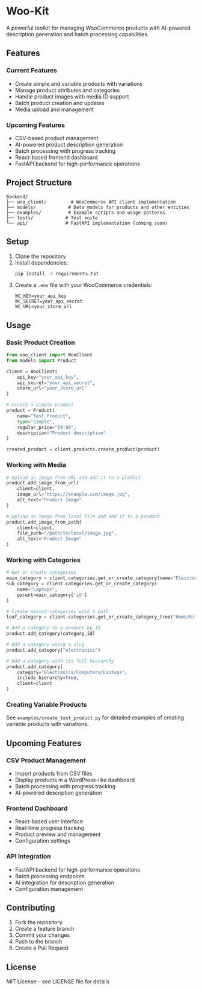 # Woo-Kit

A powerful toolkit for managing WooCommerce products with AI-powered description generation and batch processing capabilities.

## Features

### Current Features
- Create simple and variable products with variations
- Manage product attributes and categories
- Handle product images with media ID support
- Batch product creation and updates
- Media upload and management

### Upcoming Features
- CSV-based product management
- AI-powered product description generation
- Batch processing with progress tracking
- React-based frontend dashboard
- FastAPI backend for high-performance operations

## Project Structure

```
Backend/
├── woo_client/         # WooCommerce API client implementation
├── models/            # Data models for products and other entities
├── examples/          # Example scripts and usage patterns
├── tests/            # Test suite
└── api/              # FastAPI implementation (coming soon)
```

## Setup

1. Clone the repository
2. Install dependencies:
   ```bash
   pip install -r requirements.txt
   ```
3. Create a `.env` file with your WooCommerce credentials:
   ```
   WC_KEY=your_api_key
   WC_SECRET=your_api_secret
   WC_URL=your_store_url
   ```

## Usage

### Basic Product Creation
```python
from woo_client import WooClient
from models import Product

client = WooClient(
    api_key="your_api_key",
    api_secret="your_api_secret",
    store_url="your_store_url"
)

# Create a simple product
product = Product(
    name="Test Product",
    type="simple",
    regular_price="19.99",
    description="Product description"
)

created_product = client.products.create_product(product)
```

### Working with Media
```python
# Upload an image from URL and add it to a product
product.add_image_from_url(
    client=client,
    image_url="https://example.com/image.jpg",
    alt_text="Product Image"
)

# Upload an image from local file and add it to a product
product.add_image_from_path(
    client=client,
    file_path="/path/to/local/image.jpg",
    alt_text="Product Image"
)
```

### Working with Categories
```python
# Get or create categories
main_category = client.categories.get_or_create_category(name="Electronics")
sub_category = client.categories.get_or_create_category(
    name="Laptops", 
    parent=main_category['id']
)

# Create nested categories with a path
leaf_category = client.categories.get_or_create_category_tree("Home/Kitchen/Appliances")

# Add a category to a product by ID
product.add_category(category_id)

# Add a category using a slug
product.add_category("electronics")

# Add a category with its full hierarchy
product.add_category(
    category="Electronics/Computers/Laptops", 
    include_hierarchy=True, 
    client=client
)
```

### Creating Variable Products
See `examples/create_test_product.py` for detailed examples of creating variable products with variations.

## Upcoming Features

### CSV Product Management
- Import products from CSV files
- Display products in a WordPress-like dashboard
- Batch processing with progress tracking
- AI-powered description generation

### Frontend Dashboard
- React-based user interface
- Real-time progress tracking
- Product preview and management
- Configuration settings

### API Integration
- FastAPI backend for high-performance operations
- Batch processing endpoints
- AI integration for description generation
- Configuration management

## Contributing

1. Fork the repository
2. Create a feature branch
3. Commit your changes
4. Push to the branch
5. Create a Pull Request

## License

MIT License - see LICENSE file for details